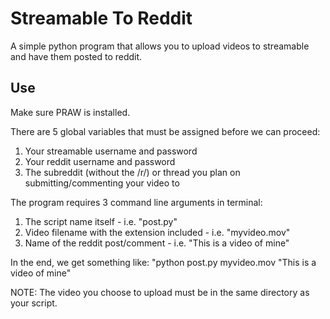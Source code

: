 # Streamable To Reddit

A simple python program that allows you to upload videos to streamable and have them posted to reddit.

## Use

Make sure PRAW is installed. 

There are 5 global variables that must be assigned before we can proceed:

  1. Your streamable username and password
  2. Your reddit username and password
  3. The subreddit (without the /r/) or thread you plan on submitting/commenting your video to

The program requires 3 command line arguments in terminal:

  1. The script name itself - i.e. "post.py"
  2. Video filename with the extension included - i.e. "myvideo.mov"
  3. Name of the reddit post/comment - i.e. "This is a video of mine"

In the end, we get something like: "python post.py myvideo.mov "This is a video of mine"

NOTE: The video you choose to upload must be in the same directory as your script. 
